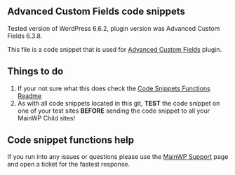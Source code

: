 ## Advanced Custom Fields code snippets

Tested version of WordPress 6.6.2, plugin version was Advanced Custom Fields 6.3.8.

This file is a code snippet that is used for [Advanced Custom Fields](https://github.com/AdvancedCustomFields/acf) plugin. 

## Things to do

1. If your not sure what this does check the [Code Snippets Functions Readme](https://github.com/mainwp/Code-Snippets-Functions/blob/master/README.md)
2. As with all code snippets located in this git, **TEST** the code snippet on one of your test sites **BEFORE** sending the code snippet to all your MainWP Child sites!

## Code snippet functions help

If you run into any issues or questions please use the [MainWP Support](https://mainwp.com/support/) page and open a ticket for the fastest response.
